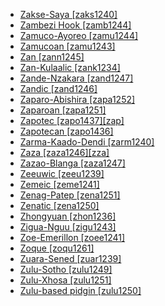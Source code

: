 - [Zakse-Saya [zaks1240]](tree/afro1255/chad1250/west2785/west2790/west2800/sout3162/sout3170/zaks1240/md.ini)
- [Zambezi Hook [zamb1244]](tree/atla1278/volt1241/benu1247/bant1294/sout3152/narr1281/east2731/bota1239/west2834/zamb1244/md.ini)
- [Zamuco-Ayoreo [zamu1244]](tree/zamu1243/zamu1244/md.ini)
- [Zamucoan [zamu1243]](tree/zamu1243/md.ini)
- [Zan [zann1245]](tree/kart1248/geor1252/zann1245/md.ini)
- [Zan-Kulaalic [zank1234]](tree/atla1278/volt1241/nort3149/buak1234/adam1257/goul1243/goul1244/zank1234/md.ini)
- [Zande-Nzakara [zand1247]](tree/atla1278/volt1241/nort3149/came1255/uban1244/zand1246/zand1247/md.ini)
- [Zandic [zand1246]](tree/atla1278/volt1241/nort3149/came1255/uban1244/zand1246/md.ini)
- [Zaparo-Abishira [zapa1252]](tree/zapa1251/zapa1252/md.ini)
- [Zaparoan [zapa1251]](tree/zapa1251/md.ini)
- [Zapotec [zapo1437][zap]](tree/otom1299/east2557/popo1292/zapo1436/zapo1437/md.ini)
- [Zapotecan [zapo1436]](tree/otom1299/east2557/popo1292/zapo1436/md.ini)
- [Zarma-Kaado-Dendi [zarm1240]](tree/song1307/east2431/zarm1240/md.ini)
- [Zaza [zaza1246][zza]](tree/indo1319/clas1257/indo1320/iran1269/cent2317/cent2318/nort3177/tati1243/zaza1246/md.ini)
- [Zazao-Blanga [zaza1247]](tree/aust1307/mala1545/cent2237/east2712/ocea1241/west2818/meso1253/newi1242/stge1234/nort3225/sant1458/cent2063/zaza1247/md.ini)
- [Zeeuwic [zeeu1239]](tree/indo1319/clas1257/germ1287/nort3152/west2793/macr1270/midd1347/mode1257/sout3292/zeeu1239/md.ini)
- [Zemeic [zeme1241]](tree/sino1245/kuki1245/zeme1241/md.ini)
- [Zenag-Patep [zena1251]](tree/aust1307/mala1545/cent2237/east2712/ocea1241/west2818/nort3206/huon1245/sout2878/buan1245/mume1239/zena1251/md.ini)
- [Zenatic [zena1250]](tree/afro1255/berb1260/grea1296/zena1250/md.ini)
- [Zhongyuan [zhon1236]](tree/sino1245/sini1245/clas1255/midd1354/nort3155/mand1471/zhon1236/md.ini)
- [Zigua-Nguu [zigu1243]](tree/atla1278/volt1241/benu1247/bant1294/sout3152/narr1281/east2731/nort3203/nort3209/ruvu1235/west2846/seut1234/zigu1243/md.ini)
- [Zoe-Emerillon [zoee1241]](tree/tupi1275/mawe1252/awet1245/tupi1276/tupi1281/waya1271/zoee1241/md.ini)
- [Zoque [zoqu1261]](tree/mixe1284/zoqu1261/md.ini)
- [Zuara-Sened [zuar1239]](tree/afro1255/berb1260/grea1296/zena1250/zuar1239/md.ini)
- [Zulu-Sotho [zulu1249]](tree/spee1234/zulu1249/md.ini)
- [Zulu-Xhosa [zulu1251]](tree/atla1278/volt1241/benu1247/bant1294/sout3152/narr1281/east2731/sout3180/ngun1275/ngun1276/ngun1267/zulu1251/md.ini)
- [Zulu-based pidgin [zulu1250]](tree/pidg1258/zulu1250/md.ini)
